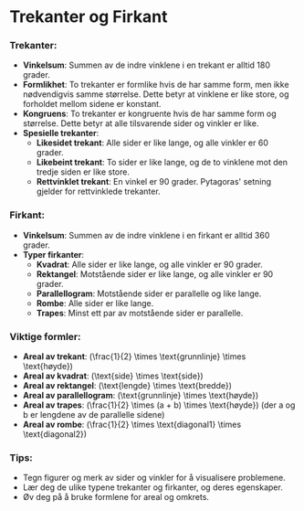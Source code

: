 # Trekanter og Firkant

### Trekanter:
- **Vinkelsum**: Summen av de indre vinklene i en trekant er alltid 180 grader.
- **Formlikhet**: To trekanter er formlike hvis de har samme form, men ikke nødvendigvis samme størrelse. Dette betyr at vinklene er like store, og forholdet mellom sidene er konstant.
- **Kongruens**: To trekanter er kongruente hvis de har samme form og størrelse. Dette betyr at alle tilsvarende sider og vinkler er like.
- **Spesielle trekanter**:
  - **Likesidet trekant**: Alle sider er like lange, og alle vinkler er 60 grader.
  - **Likebeint trekant**: To sider er like lange, og de to vinklene mot den tredje siden er like store.
  - **Rettvinklet trekant**: En vinkel er 90 grader. Pytagoras' setning gjelder for rettvinklede trekanter.

### Firkant:
- **Vinkelsum**: Summen av de indre vinklene i en firkant er alltid 360 grader.
- **Typer firkanter**:
  - **Kvadrat**: Alle sider er like lange, og alle vinkler er 90 grader.
  - **Rektangel**: Motstående sider er like lange, og alle vinkler er 90 grader.
  - **Parallellogram**: Motstående sider er parallelle og like lange.
  - **Rombe**: Alle sider er like lange.
  - **Trapes**: Minst ett par av motstående sider er parallelle.

### Viktige formler:
- **Areal av trekant**: \(\frac{1}{2} \times \text{grunnlinje} \times \text{høyde}\)
- **Areal av kvadrat**: \(\text{side} \times \text{side}\)
- **Areal av rektangel**: \(\text{lengde} \times \text{bredde}\)
- **Areal av parallellogram**: \(\text{grunnlinje} \times \text{høyde}\)
- **Areal av trapes**: \(\frac{1}{2} \times (a + b) \times \text{høyde}\) (der a og b er lengdene av de parallelle sidene)
- **Areal av rombe**: \(\frac{1}{2} \times \text{diagonal1} \times \text{diagonal2}\)

### Tips:
- Tegn figurer og merk av sider og vinkler for å visualisere problemene.
- Lær deg de ulike typene trekanter og firkanter, og deres egenskaper.
- Øv deg på å bruke formlene for areal og omkrets.